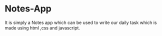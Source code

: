 # Notes-App
It is simply a Notes app which can be used to write our daily task  which is made using html ,css and javascript.
